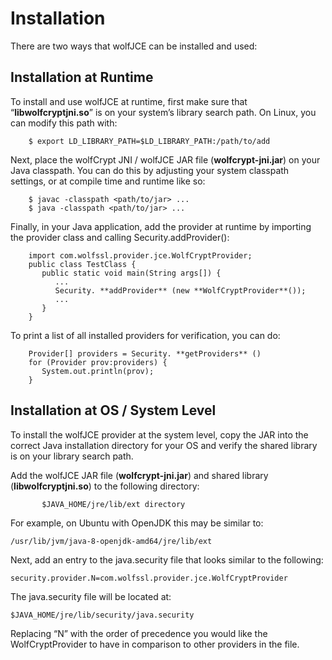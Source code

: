 #  Installation

There are two ways that wolfJCE can be installed and used:


##  Installation at Runtime

To install and use wolfJCE at runtime, first make sure that “**libwolfcryptjni.so**” is on your system’s library search path. On Linux, you can modify this path with:
```
    $ export LD_LIBRARY_PATH=$LD_LIBRARY_PATH:/path/to/add
```
    
Next, place the wolfCrypt JNI / wolfJCE JAR file (**wolfcrypt-jni.jar**) on your Java classpath. You can do this by adjusting your system classpath settings, or at compile time and runtime like so:
```
    $ javac -classpath <path/to/jar> ...
    $ java -classpath <path/to/jar> ...
```

Finally, in your Java application, add the provider at runtime by importing the provider class and calling Security.addProvider():
```
    import com.wolfssl.provider.jce.WolfCryptProvider;
    public class TestClass {
       public static void main(String args[]) {
          ...
          Security. **addProvider** (new **WolfCryptProvider**());
          ...
       }
    }
```

To print a list of all installed providers for verification, you can do:
```
    Provider[] providers = Security. **getProviders** ()
    for (Provider prov:providers) {
       System.out.println(prov);
    }
```

##  Installation at OS / System Level

To install the wolfJCE provider at the system level, copy the JAR into the correct Java installation directory for your OS and verify the shared library is on your library search path.
    
Add the wolfJCE JAR file (**wolfcrypt-jni.jar**) and shared library (**libwolfcryptjni.so**) to the following directory:
```
       $JAVA_HOME/jre/lib/ext directory
```


For example, on Ubuntu with OpenJDK this may be similar to:
```
/usr/lib/jvm/java-8-openjdk-amd64/jre/lib/ext
```

Next, add an entry to the java.security file that looks similar to the following:
```
security.provider.N=com.wolfssl.provider.jce.WolfCryptProvider
```

The java.security file will be located at:
```
$JAVA_HOME/jre/lib/security/java.security
```

Replacing “N” with the order of precedence you would like the WolfCryptProvider to have in comparison to other providers in the file.
